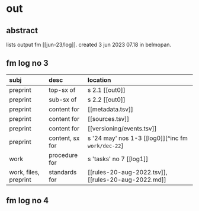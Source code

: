 # out
## abstract

lists output fm [[jun-23/log]]. created 3 jun 2023 07.18 in belmopan.

## fm log no 3

| subj | desc | location |
|:--|:--|:--|
| preprint | top-sx of | s 2.1 [[out0]] |
| preprint | sub-sx of | s 2.2 [[out0]] |
| preprint | content for | [[metadata.tsv]] |
| preprint | content for | [[sources.tsv]] |
| preprint | content for | [[versioning/events.tsv]] |
| preprint | content, sx for | s '24 may' nos 1-3 [[log0]][^inc fm `work/dec-22`] |
| work | procedure for | s 'tasks' no 7 [[log1]] |
| work, files, preprint | standards for | [[rules-20-aug-2022.tsv]], [[rules-20-aug-2022.md]] |

## fm log no 4

